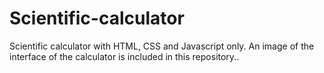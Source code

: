# Scientific-calculator
Scientific calculator with HTML, CSS and Javascript only. An image of the interface of the calculator is included in this repository..
